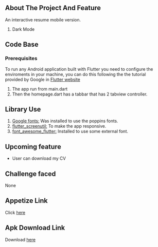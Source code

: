 <!-- ABOUT THE PROJECT -->
## About The Project And Feature
An interactive resume mobile version.
1. Dark Mode

<!-- Code Base -->
## Code Base

### Prerequisites

To run any Android application built with Flutter you need to configure the enviroments in your machine, you can do this following the the tutorial provided by Google in [Flutter website](https://flutter.dev/docs/get-started/install)
1. The app run from main.dart
2. Then the homepage.dart has a tabbar that has 2 tabview controller.

<!-- Libarary Used -->
## Library Use

1. <a href="https://pub.dev/packages/google_fonts">Google fonts:</a>  Was installed to use the poppins fonts.
2. <a href="https://pub.dev/packages/flutter_screenutil">flutter_screenutil:</a>  To make the app responsive.
3. <a href="https://pub.dev/packages/font_awesome_flutter">font_awesome_flutter:</a>  Installed to use some external font.

<!-- Upcoming feature -->
## Upcoming feature
- User can download my CV

<!-- Challenge faced -->
## Challenge faced
None

<!-- Appetize Link -->
## Appetize Link
Click <a href="https://appetize.io/app/ns5zbag53gjrlw3rvw7ycznwz4">here</a>


<!-- Apk Download Link -->
## Apk Download Link
Download <a href="https://drive.google.com/file/d/1GbNsQB5TR3QTlhnGQZ2QX4H3EzOSOUdk/view?usp=sharing">here</a>
